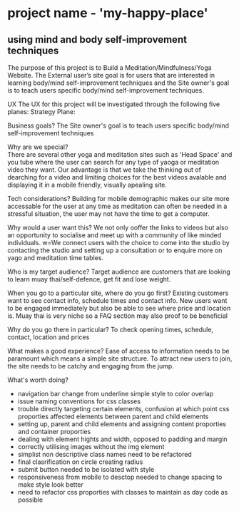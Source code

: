 # project name - 'my-happy-place'
## using mind and body self-improvement techniques

The purpose of this project is to Build a Meditation/Mindfulness/Yoga Website. The External user’s site goal is for users that are interested in learning body/mind self-improvement techniques and the Site owner's goal is to teach users specific body/mind self-improvement techniques.

UX
The UX for this project will be investigated through the following five planes:
Strategy Plane:

Business goals?
The Site owner's goal is to teach users specific body/mind self-improvement techniques

Why are we special?  
There are several other yoga and meditation sites such as 'Head Space' and you tube where the user can search for any type of yaoga or meditation video they want.
Our advantage is that we take the thinking out of dearching for a video and limiting choices for the best videos avalable and displaying it in a mobile friendly, visually apealing site.

Tech considerations?
Building for mobile demographic makes our site more accessable for the user at any time as meditation can often be needed in a stressful situation, the user may not have the time to get a computer.

Why would a user want this?
We not only ooffer the links to videos but also an opportunity to socialise and meet up with a community of like minded individuals. w=We connect users with the choice to come into the studio by contacting the studio and setting up a consultation or to enquire more on yago and meditation time tables.

Who is my target audience?
Target audience are customers that are looking to learn muay thai/self-defence, get fit and lose weight.

When you go to a particular site, where do you go first?
Existing customers want to see contact info, schedule times and contact info. New users want to be engaged immediately but also be able to see where price and location is. Muay thai is very niche so a FAQ section may also proof to be beneficial

Why do you go there in particular?
To check opening times, schedule, contact, location and prices

What makes a good experience?
Ease of access to information needs to be paramount which means a simple site structure. To attract new users to join, the site needs to be catchy and engaging from the jump.

What's worth doing?



- navigation bar change from underline simple style to color overlap 
- issue naming conventions for css classes
- trouble directly targeting certain elements, confusion at which point css proporties affected elements between parent and child elements
- setting up, parent and child elements and assigning content proporties and container proporties
- dealing with element hights and width, opposed to padding and margin
- correctly utilising images without the img element
- simplist non descriptive class names need to be refactored
- final clasrification on circle creating radius
- submit button needed to be isolated with style
- responsiveness from mobile to desctop needed to change spacing to make style look better
- need to refactor css proporties with classes to maintain as day code as possible